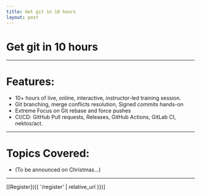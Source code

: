 ```yaml
---
title: Get git in 10 hours
layout: post
---
```


# Get git in 10 hours

---
# Features:
- 10+ hours of live, online, interactive, instructor-led training session.
- Git branching, merge conflicts resolution, Signed commits hands-on
- Extreme Focus on Git rebase and force pushes 
- CI/CD: GitHub Pull requests, Releases, GitHub Actions, GitLab CI, nektos/act.  

---
# Topics Covered:
- (To be announced on Christmas...)

---
[[Register]({{ '/register' | relative_url }})]